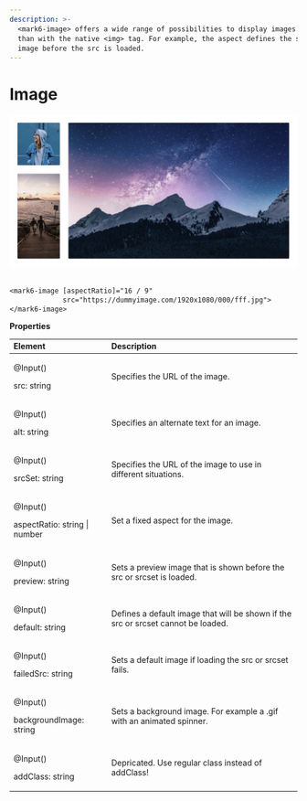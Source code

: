 ```yaml
---
description: >-
  <mark6-image> offers a wide range of possibilities to display images cleaner
  than with the native <img> tag. For example, the aspect defines the size of an
  image before the src is loaded.
---
```


# Image

![](../.gitbook/assets/mark6-image-example.gif)

```markup

<mark6-image [aspectRatio]="16 / 9"
             src="https://dummyimage.com/1920x1080/000/fff.jpg">
</mark6-image>

```

**Properties**

<table>
  <thead>
    <tr>
      <th style="text-align:left">Element</th>
      <th style="text-align:left">Description</th>
    </tr>
  </thead>
  <tbody>
    <tr>
      <td style="text-align:left">
        <p>@Input()</p>
        <p>src: string</p>
      </td>
      <td style="text-align:left">Specifies the URL of the image.</td>
    </tr>
    <tr>
      <td style="text-align:left">
        <p>@Input()</p>
        <p>alt: string</p>
      </td>
      <td style="text-align:left">Specifies an alternate text for an image.</td>
    </tr>
    <tr>
      <td style="text-align:left">
        <p>@Input()</p>
        <p>srcSet: string</p>
      </td>
      <td style="text-align:left">Specifies the URL of the image to use in different situations.</td>
    </tr>
    <tr>
      <td style="text-align:left">
        <p>@Input()</p>
        <p>aspectRatio: string | number</p>
      </td>
      <td style="text-align:left">Set a fixed aspect for the image.</td>
    </tr>
    <tr>
      <td style="text-align:left">
        <p>@Input()</p>
        <p>preview: string</p>
      </td>
      <td style="text-align:left">Sets a preview image that is shown before the src or srcset is loaded.</td>
    </tr>
    <tr>
      <td style="text-align:left">
        <p>@Input()</p>
        <p>default: string</p>
      </td>
      <td style="text-align:left">Defines a default image that will be shown if the src or srcset cannot
        be loaded.</td>
    </tr>
    <tr>
      <td style="text-align:left">
        <p>@Input()</p>
        <p>failedSrc: string</p>
      </td>
      <td style="text-align:left">Sets a default image if loading the src or srcset fails.</td>
    </tr>
    <tr>
      <td style="text-align:left">
        <p>@Input()</p>
        <p>backgroundImage: string</p>
      </td>
      <td style="text-align:left">Sets a background image. For example a .gif with an animated spinner.</td>
    </tr>
    <tr>
      <td style="text-align:left">
        <p>@Input()</p>
        <p>addClass: string</p>
      </td>
      <td style="text-align:left">Depricated. Use regular class instead of addClass!</td>
    </tr>
  </tbody>
</table>

